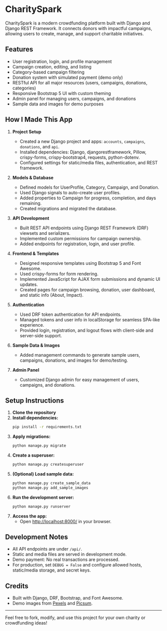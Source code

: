 # CharitySpark

CharitySpark is a modern crowdfunding platform built with Django and Django REST Framework. It connects donors with impactful campaigns, allowing users to create, manage, and support charitable initiatives.

## Features
- User registration, login, and profile management
- Campaign creation, editing, and listing
- Category-based campaign filtering
- Donation system with simulated payment (demo only)
- RESTful API for all major resources (users, campaigns, donations, categories)
- Responsive Bootstrap 5 UI with custom theming
- Admin panel for managing users, campaigns, and donations
- Sample data and images for demo purposes

## How I Made This App
1. **Project Setup**
   - Created a new Django project and apps: `accounts`, `campaigns`, `donations`, and `api`.
   - Installed dependencies: Django, djangorestframework, Pillow, crispy-forms, crispy-bootstrap4, requests, python-dotenv.
   - Configured settings for static/media files, authentication, and REST framework.

2. **Models & Database**
   - Defined models for UserProfile, Category, Campaign, and Donation.
   - Used Django signals to auto-create user profiles.
   - Added properties to Campaign for progress, completion, and days remaining.
   - Created migrations and migrated the database.

3. **API Development**
   - Built REST API endpoints using Django REST Framework (DRF) viewsets and serializers.
   - Implemented custom permissions for campaign ownership.
   - Added endpoints for registration, login, and user profile.

4. **Frontend & Templates**
   - Designed responsive templates using Bootstrap 5 and Font Awesome.
   - Used crispy-forms for form rendering.
   - Implemented JavaScript for AJAX form submissions and dynamic UI updates.
   - Created pages for campaign browsing, donation, user dashboard, and static info (About, Impact).

5. **Authentication**
   - Used DRF token authentication for API endpoints.
   - Managed tokens and user info in localStorage for seamless SPA-like experience.
   - Provided login, registration, and logout flows with client-side and server-side support.

6. **Sample Data & Images**
   - Added management commands to generate sample users, campaigns, donations, and images for demo/testing.

7. **Admin Panel**
   - Customized Django admin for easy management of users, campaigns, and donations.

## Setup Instructions
1. **Clone the repository**
2. **Install dependencies:**
   ```bash
   pip install -r requirements.txt
   ```
3. **Apply migrations:**
   ```bash
   python manage.py migrate
   ```
4. **Create a superuser:**
   ```bash
   python manage.py createsuperuser
   ```
5. **(Optional) Load sample data:**
   ```bash
   python manage.py create_sample_data
   python manage.py add_sample_images
   ```
6. **Run the development server:**
   ```bash
   python manage.py runserver
   ```
7. **Access the app:**
   - Open [http://localhost:8000/](http://localhost:8000/) in your browser.

## Development Notes
- All API endpoints are under `/api/`.
- Static and media files are served in development mode.
- Demo payment: No real transactions are processed.
- For production, set `DEBUG = False` and configure allowed hosts, static/media storage, and secret keys.

## Credits
- Built with Django, DRF, Bootstrap, and Font Awesome.
- Demo images from [Pexels](https://pexels.com) and [Picsum](https://picsum.photos).

---
Feel free to fork, modify, and use this project for your own charity or crowdfunding ideas!
